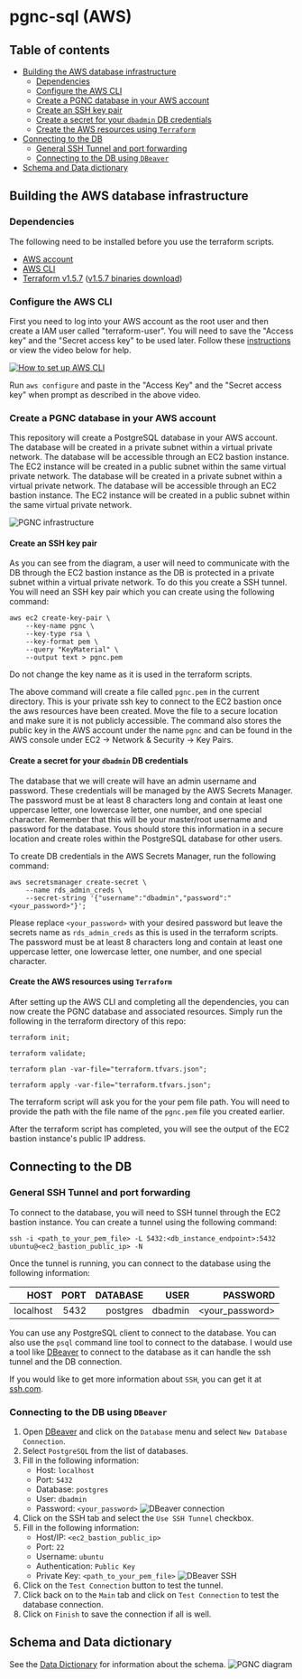 # pgnc-sql (AWS)
## Table of contents
  * [Building the AWS database infrastructure](#building-the-aws-database-infrastructure)
    * [Dependencies](#dependencies)
    * [Configure the AWS CLI](#configure-the-aws-cli)
    * [Create a PGNC database in your AWS account](create-a-pgnc-database-in-your-aws-account)
    * [Create an SSH key pair](create-an-ssh-key-pair)
    * [Create a secret for your `dbadmin` DB credentials](create_a_secret_for_your_dbadmin_db_credentials)
    * [Create the AWS resources using `Terraform`](create-the-aws-resources-using-terraform)
  * [Connecting to the DB](#connecting-to-the-db)
    * [General SSH Tunnel and port forwarding](general_ssh_tunnel_and_port_forwarding)
    * [Connecting to the DB using `DBeaver`](connecting_to_the_db_using_dbeaver)
  * [Schema and Data dictionary](#schema-and-data-dictionary)

## Building the AWS database infrastructure

### Dependencies

The following need to be installed before you use the terraform scripts.
  * [AWS account][1]
  * [AWS CLI][3]
  * [Terraform v1.5.7][4] ([v1.5.7 binaries download][5])

### Configure the AWS CLI

First you need to log into your AWS account as the root user and then create a IAM user called "terraform-user". You will need to save the "Access key" and the "Secret access key" to be used later. Follow these [instructions][2] or view the video below for help.

[![How to set up AWS CLI](http://img.youtube.com/vi/cf9mI3eVf2U/0.jpg)](http://www.youtube.com/shorts/cf9mI3eVf2U)

Run `aws configure` and paste in the "Access Key" and the "Secret access key" when prompt as described in the above video.

### Create a PGNC database in your AWS account

This repository will create a PostgreSQL database in your AWS account. The database will be created in a private subnet within a virtual private network. The database will be accessible through an EC2 bastion instance. The EC2 instance will be created in a public subnet within the same virtual private network. The database will be created in a private subnet within a virtual private network. The database will be accessible through an EC2 bastion instance. The EC2 instance will be created in a public subnet within the same virtual private network.

![PGNC infrastructure](./aws_infra.svg)

#### Create an SSH key pair

As you can see from the diagram, a user will need to communicate with the DB through the EC2 bastion instance as the DB is protected in a private subnet within a virtual private network. To do this you create a SSH tunnel. You will need an SSH key pair which you can create using the following command:

```shell
aws ec2 create-key-pair \
    --key-name pgnc \
    --key-type rsa \
    --key-format pem \
    --query "KeyMaterial" \
    --output text > pgnc.pem
```

Do not change the key name as it is used in the terraform scripts.

The above command will create a file called `pgnc.pem` in the current directory. This is your private ssh key to connect to the EC2 bastion once the aws resources have been created. Move the file to a secure location and make sure it is not publicly accessible. The command also stores the public key in the AWS account under the name `pgnc` and can be found in the AWS console under EC2 -> Network & Security -> Key Pairs.

#### Create a secret for your `dbadmin` DB credentials 

The database that we will create will have an admin username and password. These credentials will be managed by the AWS Secrets Manager. The password must be at least 8 characters long and contain at least one uppercase letter, one lowercase letter, one number, and one special character. Remember that this will be your master/root username and password for the database. Yous should store this information in a secure location and create roles within the PostgreSQL database for other users.

To create DB credentials in the AWS Secrets Manager, run the following command:

```shell
aws secretsmanager create-secret \
    --name rds_admin_creds \
    --secret-string '{"username":"dbadmin","password":"<your_password>"}';
```

Please replace `<your_password>` with your desired password but leave the secrets name as `rds_admin_creds` as this is used in the terraform scripts. The password must be at least 8 characters long and contain at least one uppercase letter, one lowercase letter, one number, and one special character.

#### Create the AWS resources using `Terraform`

After setting up the AWS CLI and completing all the dependencies, you can now create the PGNC database and associated resources. Simply run the following in the terraform directory of this repo:
```shell
terraform init;
```
```shell
terraform validate;
```
```shell
terraform plan -var-file="terraform.tfvars.json";
```
```shell
terraform apply -var-file="terraform.tfvars.json";
```

The terraform script will ask you for the your pem file path. You will need to provide the path with the file name of the `pgnc.pem` file you created earlier.

After the terraform script has completed, you will see the output of the EC2 bastion instance's public IP address.

## Connecting to the DB

### General SSH Tunnel and port forwarding
To connect to the database, you will need to SSH tunnel through the EC2 bastion instance. You can create a tunnel using the following command:
```shell
ssh -i <path_to_your_pem_file> -L 5432:<db_instance_endpoint>:5432 ubuntu@<ec2_bastion_public_ip> -N
```
Once the tunnel is running, you can connect to the database using the following information:

|    HOST   | PORT | DATABASE |  USER   |     PASSWORD    |
|----------:|-----:|---------:|--------:|----------------:|
| localhost | 5432 | postgres | dbadmin | <your_password> |

You can use any PostgreSQL client to connect to the database. You can also use the `psql` command line tool to connect to the database. I would use a tool like [DBeaver][7] to connect to the database as it can handle the ssh tunnel and the DB connection.

If you would like to get more information about `SSH`, you can get it at [ssh.com][6].

### Connecting to the DB using `DBeaver`

1. Open [DBeaver][7] and click on the `Database` menu and select `New Database Connection`.
2. Select `PostgreSQL` from the list of databases.
3. Fill in the following information:
   * Host: `localhost`
   * Port: `5432`
   * Database: `postgres`
   * User: `dbadmin`
   * Password: `<your_password>`
     ![DBeaver connection](dbeaver-dbconn.png)
4. Click on the SSH tab and select the `Use SSH Tunnel` checkbox.
5. Fill in the following information:
   * Host/IP: `<ec2_bastion_public_ip>`
   * Port: `22`
   * Username: `ubuntu`
   * Authentication: `Public Key`
   * Private Key: `<path_to_your_pem_file>`
     ![DBeaver SSH](dbeaver-ssh.png)
6. Click on the `Test Connection` button to test the tunnel.
7. Click back on to the `Main` tab and click on `Test Connection` to test the database connection.
8. Click on `Finish` to save the connection if all is well.


## Schema and Data dictionary

See the [Data Dictionary](pgnc_20240624172110.pdf) for information about the schema.
![PGNC diagram](https://raw.githubusercontent.com/HGNC/pgnc_db_schema/e182f64a03569cd94f8e9cdbda40f3eeefd0f5bf/pgnc-diagram.svg)

[1]: https://aws.amazon.com
[2]: https://kloudle.com/academy/how-to-create-an-iam-admin-user-in-aws/
[3]: https://docs.aws.amazon.com/cli/latest/userguide/getting-started-install.html
[4]: https://developer.hashicorp.com/terraform/tutorials/aws-get-started/install-cli
[5]: https://releases.hashicorp.com/terraform/1.5.7
[6]: https://www.ssh.com/academy/ssh
[7]: https://dbeaver.io/
